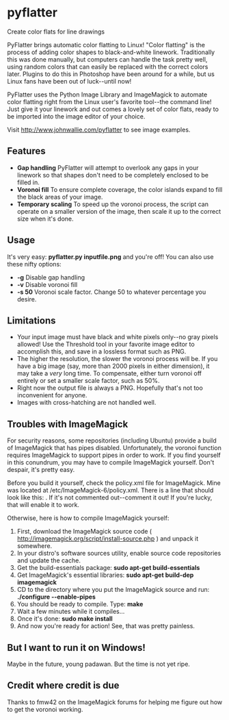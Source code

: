 # pyflatter
Create color flats for line drawings

PyFlatter brings automatic color flatting to Linux! "Color flatting" is the process of adding color shapes to black-and-white linework. Traditionally this was done manually, but computers can handle the task pretty well, using random colors that can easily be replaced with the correct colors later. Plugins to do this in Photoshop have been around for a while, but us Linux fans have been out of luck--until now!

PyFlatter uses the Python Image Library and ImageMagick to automate color flatting right from the Linux user's favorite tool--the command line! Just give it your linework and out comes a lovely set of color flats, ready to be imported into the image editor of your choice.

Visit http://www.johnwallie.com/pyflatter to see image examples.

## Features
- **Gap handling** PyFlatter will attempt to overlook any gaps in your linework so that shapes don't need to be completely enclosed to be filled in.
- **Voronoi fill** To ensure complete coverage, the color islands expand to fill the black areas of your image.
- **Temporary scaling** To speed up the voronoi process, the script can operate on a smaller version of the image, then scale it up to the correct size when it's done.


## Usage
It's very easy: **pyflatter.py inputfile.png** and you're off! You can also use these nifty options:
- **-g** Disable gap handling
- **-v** Disable voronoi fill
- **-s 50** Voronoi scale factor. Change 50 to whatever percentage you desire.

## Limitations
- Your input image must have black and white pixels only--no gray pixels allowed! Use the Threshold tool in your favorite image editor to accomplish this, and save in a lossless format such as PNG.
- The higher the resolution, the slower the voronoi process will be. If you have a big image (say, more than 2000 pixels in either dimension), it may take a _very_ long time. To compensate, either turn voronoi off entirely or set a smaller scale factor, such as 50%.
- Right now the output file is always a PNG. Hopefully that's not too inconvenient for anyone.
- Images with cross-hatching are not handled well.

## Troubles with ImageMagick
For security reasons, some repositories (including Ubuntu) provide a build of ImageMagick that has pipes disabled. Unfortunately, the voronoi function requires ImageMagick to support pipes in order to work. If you find yourself in this conundrum, you may have to compile ImageMagick yourself. Don't despair, it's pretty easy.

Before you build it yourself, check the policy.xml file for ImageMagick. Mine was located at /etc/ImageMagick-6/policy.xml. There is a line that should look like this: <!-- <policy domain="path" rights="none" pattern="@*" /> --> . If it's not commented out--comment it out! If you're lucky, that will enable it to work. 

Otherwise, here is how to compile ImageMagick yourself:

1. First, download the ImageMagick source code ( http://imagemagick.org/script/install-source.php ) and unpack it somewhere.
2. In your distro's software sources utility, enable source code repositories and update the cache.
3. Get the build-essentials package: **sudo apt-get build-essentials**
4. Get ImageMagick's essential libraries: **sudo apt-get build-dep imagemagick**
5. CD to the directory where you put the ImageMagick source and run: **./configure --enable-pipes**
6. You should be ready to compile. Type: **make**
7. Wait a few minutes while it compiles...
8. Once it's done: **sudo make install**
9. And now you're ready for action! See, that was pretty painless.

## But I want to run it on Windows!

Maybe in the future, young padawan. But the time is not yet ripe.

## Credit where credit is due

Thanks to fmw42 on the ImageMagick forums for helping me figure out how to get the voronoi working.

